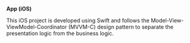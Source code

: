 <b>App (iOS)</b>

This iOS project is developed using Swift and follows the Model-View-ViewModel-Coordinator (MVVM-C) design pattern to separate the presentation logic from the business logic. 

